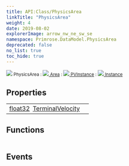 ```yaml
---
title: API:Class/PhysicsArea
linkTitle: "PhysicsArea"
weight: 4
date: 2019-08-02
explorerImage: arrow_nw_ne_sw_se
namespace: Primrose.DataModel.PhysicsArea
deprecated: false
no_list: true
toc_hide: true
---
```

<small class="inheritance">
<span class="" href="/docs/api-reference/Class/PhysicsArea"><img src="/icons/silk/arrow_nw_ne_sw_se.png"/>&nbsp;PhysicsArea</span>&nbsp;:&nbsp;<a class="" href="/docs/api-reference/Class/Area"><img src="/icons/silk/arrow_nw_ne_sw_se.png"/>&nbsp;Area</a>&nbsp;:&nbsp;<a class="" href="/docs/api-reference/Class/PVInstance"><img src="/icons/silk/default.png"/>&nbsp;PVInstance</a>&nbsp;:&nbsp;<a class="" href="/docs/api-reference/Class/Instance"><img src="/icons/silk/default.png"/>&nbsp;Instance</a></small>
 
## Properties
 
<table class="studiohide">
<tbody>
<tr class="function-row ">
<td style="vertical-align:top;white-space:normal;">
<div>
<a class="type" href="/docs/api-reference/System/Primitives#single">float32</a><span class="method-body" style="text-indent: -2em; padding-left: 0.5em"><a class="name" href="TerminalVelocity">TerminalVelocity</a></span></td>
<td style="vertical-align:top;white-space:normal;">
</td>
</tr>

</tbody>
</table>
 
## Functions
 
<table class="studiohide">
<tbody>
</tbody>
</table>
 
## Events
 
<table class="studiohide">
<tbody>
</tbody>
</table>
<b>
</b>
<div class="inheritors">
<ul class="root">
</ul>
</div>

